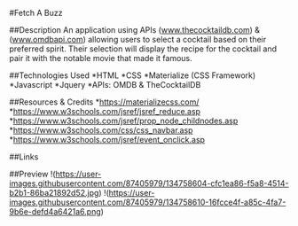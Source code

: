 #Fetch A Buzz

##Description
An application using APIs (www.thecocktaildb.com) & (www.omdbapi.com) allowing users to select a cocktail based on their preferred spirit. Their selection will display the recipe for the cocktail and pair it with the notable movie that made it famous. 

##Technologies Used
*HTML
*CSS
*Materialize (CSS Framework)
*Javascript
*Jquery
*APIs: OMDB & TheCocktailDB 

##Resources & Credits
*https://materializecss.com/
*https://www.w3schools.com/jsref/jsref_reduce.asp
*https://www.w3schools.com/jsref/prop_node_childnodes.asp
*https://www.w3schools.com/css/css_navbar.asp
*https://www.w3schools.com/jsref/event_onclick.asp


##Links

##Preview 
!(https://user-images.githubusercontent.com/87405979/134758604-cfc1ea86-f5a8-4514-b2b1-86ba21892d52.jpg)
!(https://user-images.githubusercontent.com/87405979/134758610-16fcce4f-a85c-4fa7-9b6e-defd4a6421a6.png)
 
